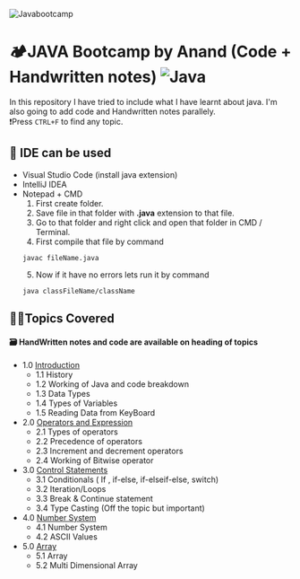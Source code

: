 <!-- ~ heading section -->

![Javabootcamp](https://socialify.git.ci/onlyanand10/Javabootcamp/image?description=1&descriptionEditable=Core%20java%20and%20DSA%20topics%20are%20covered%20in%20this%20repo%20with%20Handwritten%20Notes%20and%20code%20files%20&font=Source%20Code%20Pro&language=1&name=1&owner=1&pattern=Plus&theme=Light)

# 🏕️JAVA Bootcamp by Anand (Code + Handwritten notes) ![Java](https://img.shields.io/badge/java-%23ED8B00.svg?style=for-the-badge&logo=java&logoColor=white)

<!-- ~ Intro section  -->

In this repository I have tried to include what I have learnt about java.
I'm also going to add code and Handwritten notes parallely. <br>
❗Press `CTRL+F` to find any topic.

 <!--~ IDE section  -->

## 🚀 IDE can be used

- Visual Studio Code
  (install java extension)
- IntelliJ IDEA
- Notepad + CMD
  1. First create folder.
  2. Save file in that folder with **.java** extension to that file.
  3. Go to that folder and right click and open that folder in CMD / Terminal.
  4. First compile that file by command
  ```
  javac fileName.java
  ```
  5. Now if it have no errors lets run it by command
  ```
  java classFileName/className
  ```

<!-- ~ index section  -->

## 🤏🏻Topics Covered

#### 🗃️ HandWritten notes and code are available on heading of topics

- 1.0 [Introduction](https://github.com/onlyanand10/Javabootcamp/blob/main/MasterBox/introduction)
  - 1.1 History
  - 1.2 Working of Java and code breakdown
  - 1.3 Data Types
  - 1.4 Types of Variables
  - 1.5 Reading Data from KeyBoard
- 2.0 [Operators and Expression](link)
  - 2.1 Types of operators
  - 2.2 Precedence of operators
  - 2.3 Increment and decrement operators
  - 2.4 Working of Bitwise operator
- 3.0 [Control Statements](Link)
  - 3.1 Conditionals
    ( If , if-else, if-elseif-else, switch)
  - 3.2 Iteration/Loops
  - 3.3 Break & Continue statement
  - 3.4 Type Casting (Off the topic but important)
- 4.0 [Number System](Link)
  - 4.1 Number System
  - 4.2 ASCII Values
- 5.0 [Array](Link)
  - 5.1 Array
  - 5.2 Multi Dimensional Array

